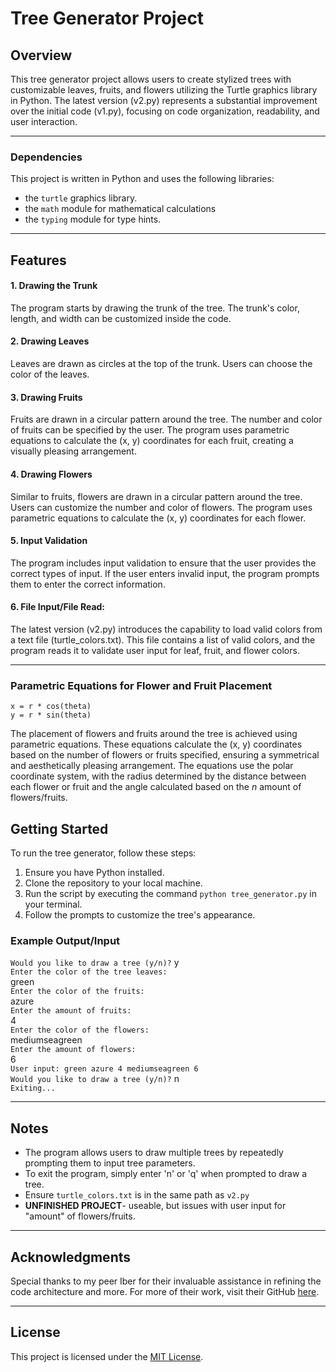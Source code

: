 # Tree Generator Project
## Overview

This tree generator project allows users to create stylized trees with customizable leaves, fruits, and flowers utilizing the Turtle graphics library in Python. The latest version (v2.py) represents a substantial improvement over the initial code (v1.py), focusing on code organization, readability, and user interaction.

---

### Dependencies

This project is written in Python and uses the following libraries:
- the `turtle` graphics library.
- the `math` module for mathematical calculations
- the `typing` module for type hints.

---

## Features
#### 1. Drawing the Trunk
The program starts by drawing the trunk of the tree. The trunk's color, length, and width can be customized inside the code.

#### 2. Drawing Leaves
Leaves are drawn as circles at the top of the trunk. Users can choose the color of the leaves.

#### 3. Drawing Fruits
Fruits are drawn in a circular pattern around the tree. The number and color of fruits can be specified by the user. The program uses parametric equations to calculate the (x, y) coordinates for each fruit, creating a visually pleasing arrangement.

#### 4. Drawing Flowers
Similar to fruits, flowers are drawn in a circular pattern around the tree. Users can customize the number and color of flowers. The program uses parametric equations to calculate the (x, y) coordinates for each flower.

#### 5. Input Validation
The program includes input validation to ensure that the user provides the correct types of input. If the user enters invalid input, the program prompts them to enter the correct information.

#### 6. File Input/File Read:

The latest version (v2.py) introduces the capability to load valid colors from a text file (turtle_colors.txt). This file contains a list of valid colors, and the program reads it to validate user input for leaf, fruit, and flower colors.

---

### Parametric Equations for Flower and Fruit Placement
`x = r * cos(theta)`</br>`y = r * sin(theta)`

The placement of flowers and fruits around the tree is achieved using parametric equations. These equations calculate the (x, y) coordinates based on the number of flowers or fruits specified, ensuring a symmetrical and aesthetically pleasing arrangement. The equations use the polar coordinate system, with the radius determined by the distance between each flower or fruit and the angle calculated based on the *n* amount of flowers/fruits.

## Getting Started

To run the tree generator, follow these steps:
  1. Ensure you have Python installed.
  2. Clone the repository to your local machine.
  3. Run the script by executing the command `python tree_generator.py` in your terminal.
  4. Follow the prompts to customize the tree's appearance.

### Example Output/Input

`Would you like to draw a tree (y/n)?` y </br>
`Enter the color of the tree leaves:` </br>
green </br>
`Enter the color of the fruits:` </br>
azure </br>
`Enter the amount of fruits:` </br>
4 </br>
`Enter the color of the flowers:` </br>
mediumseagreen </br>
`Enter the amount of flowers:` </br>
6 </br>
`User input: green azure 4 mediumseagreen 6` </br>
`Would you like to draw a tree (y/n)?` n </br>
`Exiting...` </br>

---

## Notes

- The program allows users to draw multiple trees by repeatedly prompting them to input tree parameters.
- To exit the program, simply enter 'n' or 'q' when prompted to draw a tree.
- Ensure `turtle_colors.txt` is in the same path as `v2.py`
- **UNFINISHED PROJECT**- useable, but issues with user input for "amount" of flowers/fruits.

---
## Acknowledgments

Special thanks to my peer Iber for their invaluable assistance in refining the code architecture and more. For more of their work, visit their GitHub [here](https://github.com/IberAI/IberAI).

---

## License

This project is licensed under the [MIT License](LICENSE).
